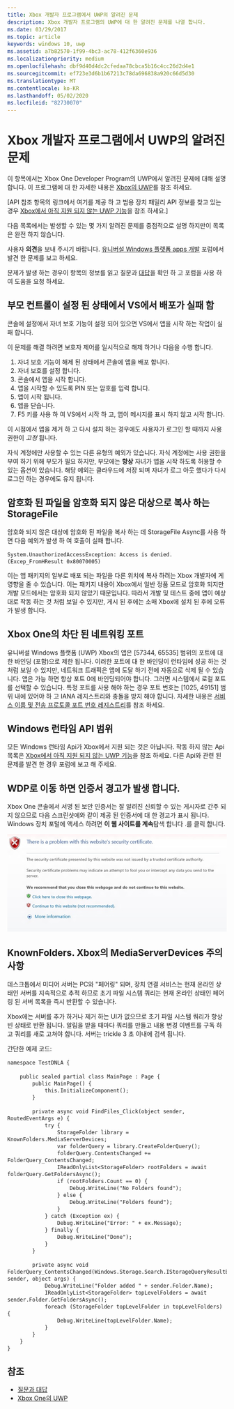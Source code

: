 ```yaml
---
title: Xbox 개발자 프로그램에서 UWP의 알려진 문제
description: Xbox 개발자 프로그램의 UWP에 대 한 알려진 문제를 나열 합니다.
ms.date: 03/29/2017
ms.topic: article
keywords: windows 10, uwp
ms.assetid: a7b82570-1f99-4bc3-ac78-412f6360e936
ms.localizationpriority: medium
ms.openlocfilehash: dbf9d40d4dc2cfedaa78cbca5b16c4cc26d2d4e1
ms.sourcegitcommit: ef723e3d6b1b67213c78da696838a920c66d5d30
ms.translationtype: MT
ms.contentlocale: ko-KR
ms.lasthandoff: 05/02/2020
ms.locfileid: "82730070"
---
```

# <a name="known-issues-with-uwp-on-xbox-developer-program"></a>Xbox 개발자 프로그램에서 UWP의 알려진 문제

이 항목에서는 Xbox One Developer Program의 UWP에서 알려진 문제에 대해 설명 합니다. 이 프로그램에 대 한 자세한 내용은 [Xbox의 UWP](index.md)를 참조 하세요. 

\[API 참조 항목의 링크에서 여기를 제공 하 고 범용 장치 패밀리 API 정보를 찾고 있는 경우 [Xbox에서 아직 지원 되지 않는 UWP 기능](https://docs.microsoft.com/uwp/extension-sdks/uwp-limitations-on-xbox?redirectedfrom=MSDN)을 참조 하세요.\]

다음 목록에서는 발생할 수 있는 몇 가지 알려진 문제를 중점적으로 설명 하지만이 목록은 완전 하지 않습니다. 

사용자 **의견**을 보내 주시기 바랍니다. [유니버설 Windows 플랫폼 apps 개발](https://social.msdn.microsoft.com/forums/windowsapps/home?forum=wpdevelop) 포럼에서 발견 한 문제를 보고 하세요. 

문제가 발생 하는 경우이 항목의 정보를 읽고 질문과 [대답](frequently-asked-questions.md)을 확인 하 고 포럼을 사용 하 여 도움을 요청 하세요.

 
## <a name="deploying-from-vs-fails-with-parental-controls-turned-on"></a>부모 컨트롤이 설정 된 상태에서 VS에서 배포가 실패 함

콘솔에 설정에서 자녀 보호 기능이 설정 되어 있으면 VS에서 앱을 시작 하는 작업이 실패 합니다.

이 문제를 해결 하려면 보호자 제어를 일시적으로 해제 하거나 다음을 수행 합니다.
1. 자녀 보호 기능이 해제 된 상태에서 콘솔에 앱을 배포 합니다.
2. 자녀 보호를 설정 합니다.
3. 콘솔에서 앱을 시작 합니다.
4. 앱을 시작할 수 있도록 PIN 또는 암호를 입력 합니다.
5. 앱이 시작 됩니다.
6. 앱을 닫습니다.
7. F5 키를 사용 하 여 VS에서 시작 하 고, 앱이 메시지를 표시 하지 않고 시작 합니다.

이 시점에서 앱을 제거 하 고 다시 설치 하는 경우에도 사용자가 로그인 할 때까지 사용 권한이 _고정_ 됩니다.
 
자식 계정에만 사용할 수 있는 다른 유형의 예외가 있습니다. 자식 계정에는 사용 권한을 부여 하기 위해 부모가 필요 하지만, 부모에는 **항상** 자녀가 앱을 시작 하도록 허용할 수 있는 옵션이 있습니다. 해당 예외는 클라우드에 저장 되며 자녀가 로그 아웃 했다가 다시 로그인 하는 경우에도 유지 됩니다.

## <a name="storagefilecopyasync-fails-to-copy-encrypted-files-to-unencrypted-destination"></a>암호화 된 파일을 암호화 되지 않은 대상으로 복사 하는 StorageFile 

암호화 되지 않은 대상에 암호화 된 파일을 복사 하는 데 StorageFile Async를 사용 하면 다음 예외가 발생 하 여 호출이 실패 합니다.

```
System.UnauthorizedAccessException: Access is denied. (Excep_FromHResult 0x80070005)
```

이는 앱 패키지의 일부로 배포 되는 파일을 다른 위치에 복사 하려는 Xbox 개발자에 게 영향을 줄 수 있습니다. 이는 패키지 내용이 Xbox에서 일반 정품 모드로 암호화 되지만 개발 모드에서는 암호화 되지 않았기 때문입니다. 따라서 개발 및 테스트 중에 앱이 예상 대로 작동 하는 것 처럼 보일 수 있지만, 게시 된 후에는 소매 Xbox에 설치 된 후에 오류가 발생 합니다.
 

## <a name="blocked-networking-ports-on-xbox-one"></a>Xbox One의 차단 된 네트워킹 포트

유니버설 Windows 플랫폼 (UWP) Xbox의 앱은 [57344, 65535] 범위의 포트에 대 한 바인딩 (포함)으로 제한 됩니다. 이러한 포트에 대 한 바인딩이 런타임에 성공 하는 것 처럼 보일 수 있지만, 네트워크 트래픽은 앱에 도달 하기 전에 자동으로 삭제 될 수 있습니다. 앱은 가능 하면 항상 포트 0에 바인딩되어야 합니다. 그러면 시스템에서 로컬 포트를 선택할 수 있습니다. 특정 포트를 사용 해야 하는 경우 포트 번호는 [1025, 49151] 범위 내에 있어야 하 고 IANA 레지스트리와 충돌을 방지 해야 합니다. 자세한 내용은 [서비스 이름 및 전송 프로토콜 포트 번호 레지스트리](https://www.iana.org/assignments/service-names-port-numbers/service-names-port-numbers.xhtml)를 참조 하세요.

## <a name="windows-runtime-api-coverage"></a>Windows 런타임 API 범위

모든 Windows 런타임 Api가 Xbox에서 지원 되는 것은 아닙니다. 작동 하지 않는 Api 목록은 [Xbox에서 아직 지원 되지 않는 UWP 기능](https://docs.microsoft.com/uwp/extension-sdks/uwp-limitations-on-xbox?redirectedfrom=MSDN)을 참조 하세요. 다른 Api와 관련 된 문제를 발견 한 경우 포럼에 보고 해 주세요. 


## <a name="navigating-to-wdp-causes-a-certificate-warning"></a>WDP로 이동 하면 인증서 경고가 발생 합니다.

Xbox One 콘솔에서 서명 된 보안 인증서는 잘 알려진 신뢰할 수 있는 게시자로 간주 되지 않으므로 다음 스크린샷에와 같이 제공 된 인증서에 대 한 경고가 표시 됩니다. Windows 장치 포털에 액세스 하려면 **이 웹 사이트를 계속**탐색 합니다 .를 클릭 합니다.

![웹 사이트 보안 인증서 경고](images/security_cert_warning.jpg)


## <a name="knownfoldersmediaserverdevices-caveat-on-xbox"></a>KnownFolders. Xbox의 MediaServerDevices 주의 사항

데스크톱에서 미디어 서버는 PC와 "페어링" 되며, 장치 연결 서비스는 현재 온라인 상태인 서버를 지속적으로 추적 하므로 초기 파일 시스템 쿼리는 현재 온라인 상태인 페어링 된 서버 목록을 즉시 반환할 수 있습니다.

Xbox에는 서버를 추가 하거나 제거 하는 UI가 없으므로 초기 파일 시스템 쿼리가 항상 빈 상태로 반환 됩니다. 알림을 받을 때마다 쿼리를 만들고 내용 변경 이벤트를 구독 하 고 쿼리를 새로 고쳐야 합니다. 서버는 trickle 3 초 이내에 검색 됩니다.

간단한 예제 코드:

```
namespace TestDNLA {

    public sealed partial class MainPage : Page {
        public MainPage() {
            this.InitializeComponent();
        }

        private async void FindFiles_Click(object sender, RoutedEventArgs e) {
            try {
                StorageFolder library = KnownFolders.MediaServerDevices;
                var folderQuery = library.CreateFolderQuery();
                folderQuery.ContentsChanged += FolderQuery_ContentsChanged;
                IReadOnlyList<StorageFolder> rootFolders = await folderQuery.GetFoldersAsync();
                if (rootFolders.Count == 0) {
                    Debug.WriteLine("No Folders found");
                } else {
                    Debug.WriteLine("Folders found");
                }
            } catch (Exception ex) {
                Debug.WriteLine("Error: " + ex.Message);
            } finally {
                Debug.WriteLine("Done");
            }
        }

        private async void FolderQuery_ContentsChanged(Windows.Storage.Search.IStorageQueryResultBase sender, object args) {
            Debug.WriteLine("Folder added " + sender.Folder.Name);
            IReadOnlyList<StorageFolder> topLevelFolders = await sender.Folder.GetFoldersAsync();
            foreach (StorageFolder topLevelFolder in topLevelFolders) {
                Debug.WriteLine(topLevelFolder.Name);
            }
        }
    }
}
```

## <a name="see-also"></a>참조
- [질문과 대답](frequently-asked-questions.md)
- [Xbox One의 UWP](index.md)
